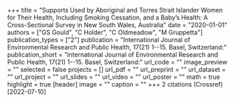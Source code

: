 +++
title = "Supports Used by Aboriginal and Torres Strait Islander Women for Their Health, Including Smoking Cessation, and a Baby’s Health: A Cross-Sectional Survey in New South Wales, Australia"
date = "2020-01-01"
authors = ["GS Gould", "C Holder", "C Oldmeadow", "M Gruppetta"]
publication_types = ["2"]
publication = "International Journal of Environmental Research and Public Health, 17(21) 1--15. Basel, Switzerland:"
publication_short = "International Journal of Environmental Research and Public Health, 17(21) 1--15. Basel, Switzerland:"
url_code = ""
image_preview = ""
selected = false
projects = []
url_pdf = ""
url_preprint = ""
url_dataset = ""
url_project = ""
url_slides = ""
url_video = ""
url_poster = ""
math = true
highlight = true
[header]
image = ""
caption = ""
+++
2 citations (Crossref) [2022-07-10]
